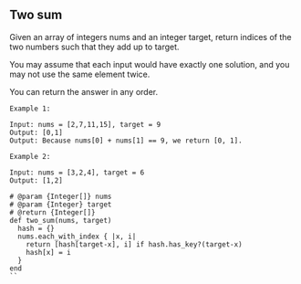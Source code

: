 ## Two sum

Given an array of integers nums and an integer target, return indices of the two numbers such that they add up to target.

You may assume that each input would have exactly one solution, and you may not use the same element twice.

You can return the answer in any order.

```
Example 1:

Input: nums = [2,7,11,15], target = 9
Output: [0,1]
Output: Because nums[0] + nums[1] == 9, we return [0, 1].

Example 2:

Input: nums = [3,2,4], target = 6
Output: [1,2]
```
```
# @param {Integer[]} nums
# @param {Integer} target
# @return {Integer[]}
def two_sum(nums, target)
  hash = {}
  nums.each_with_index { |x, i|
    return [hash[target-x], i] if hash.has_key?(target-x)
    hash[x] = i
  }
end
``